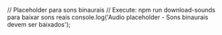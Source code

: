 // Placeholder para sons binaurais
// Execute: npm run download-sounds para baixar sons reais
console.log('Audio placeholder - Sons binaurais devem ser baixados');

